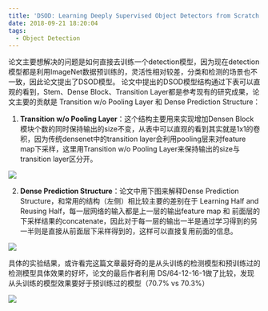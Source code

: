 ```yaml
---
title: 'DSOD: Learning Deeply Supervised Object Detectors from Scratch'
date: 2018-09-21 18:20:04
tags:
  - Object Detection
---
```

论文主要想解决的问题是如何直接去训练一个detection模型，因为现在detection模型都是利用ImageNet数据预训练的，灵活性相对较差，分类和检测的场景也不一致，因此论文提出了DSOD模型。
论文中提出的DSOD模型结构通过下表可以直观的看到，Stem、Dense Block、Transition Layer都是参考现有的研究成果，论文主要的贡献是
 Transition w/o Pooling Layer 和 Dense Prediction Structure：
1. **Transition w/o Pooling Layer**：这个结构主要用来实现增加Densen Block模块个数的同时保持输出的size不变，从表中可以直观的看到其实就是1x1的卷积，因为传统densenet中的transition layer会利用pooling层来对feature map下采样，这里用Transition w/o Pooling Layer来保持输出的size与transition layer区分开。

![](DSOD-Learning-Deeply-Supervised-Object-Detectors-from-Scratch-image002.png)

2. **Dense Prediction Structure**：论文中用下图来解释Dense Prediction Structure，和常用的结构（左侧）相比较主要的差别在于 Learning Half and Reusing Half，每一层网络的输入都是上一层的输出feature map 和 前面层的下采样结果的concatenate，因此对于每一层的输出一半是通过学习得到的另一半则是直接从前面层下采样得到的，这样可以直接复用前面的信息。

![](DSOD-Learning-Deeply-Supervised-Object-Detectors-from-Scratch-image003.png)

具体的实验结果，或许看完这篇文章最好奇的是从头训练的检测模型和预训练过的检测模型具体效果的好坏，论文的最后作者利用
 DS/64-12-16-1做了比较，发现从头训练的模型效果要好于预训练过的模型（70.7% vs 70.3%）

![](DSOD-Learning-Deeply-Supervised-Object-Detectors-from-Scratch-image004.png)
